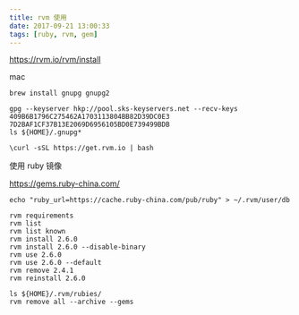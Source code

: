 ```yaml
---
title: rvm 使用
date: 2017-09-21 13:00:33
tags: [ruby, rvm, gem]
---
```


<https://rvm.io/rvm/install>

<!--more-->

mac

```shell
brew install gnupg gnupg2
```

```shell
gpg --keyserver hkp://pool.sks-keyservers.net --recv-keys 409B6B1796C275462A1703113804BB82D39DC0E3 7D2BAF1CF37B13E2069D6956105BD0E739499BDB
ls ${HOME}/.gnupg*

\curl -sSL https://get.rvm.io | bash
```

使用 ruby 镜像

<https://gems.ruby-china.com/>

<!--more-->


```shell
echo "ruby_url=https://cache.ruby-china.com/pub/ruby" > ~/.rvm/user/db

rvm requirements
rvm list
rvm list known
rvm install 2.6.0
rvm install 2.6.0 --disable-binary
rvm use 2.6.0
rvm use 2.6.0 --default
rvm remove 2.4.1
rvm reinstall 2.6.0

ls ${HOME}/.rvm/rubies/
rvm remove all --archive --gems
```
